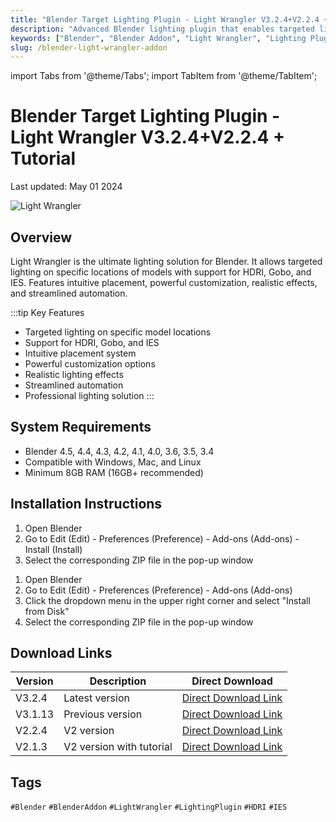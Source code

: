 ```yaml
---
title: "Blender Target Lighting Plugin - Light Wrangler V3.2.4+V2.2.4 + Tutorial"
description: "Advanced Blender lighting plugin that enables targeted lighting on specific model locations with support for HDRI, Gobo, and IES."
keywords: ["Blender", "Blender Addon", "Light Wrangler", "Lighting Plugin", "HDRI", "IES"]
slug: /blender-light-wrangler-addon
---
```


import Tabs from '@theme/Tabs';
import TabItem from '@theme/TabItem';

# Blender Target Lighting Plugin - Light Wrangler V3.2.4+V2.2.4 + Tutorial

Last updated: May 01 2024

![Light Wrangler](https://www.gfxcamp.com/wp-content/uploads/2024/05/Light-Wrangler.jpg)

## Overview

Light Wrangler is the ultimate lighting solution for Blender. It allows targeted lighting on specific locations of models with support for HDRI, Gobo, and IES. Features intuitive placement, powerful customization, realistic effects, and streamlined automation.

:::tip Key Features
- Targeted lighting on specific model locations
- Support for HDRI, Gobo, and IES
- Intuitive placement system
- Powerful customization options
- Realistic lighting effects
- Streamlined automation
- Professional lighting solution
:::

## System Requirements

- Blender 4.5, 4.4, 4.3, 4.2, 4.1, 4.0, 3.6, 3.5, 3.4
- Compatible with Windows, Mac, and Linux
- Minimum 8GB RAM (16GB+ recommended)

## Installation Instructions

<Tabs>
<TabItem value="blender40" label="Blender 4.0 or Lower">

1. Open Blender
2. Go to Edit (Edit) - Preferences (Preference) - Add-ons (Add-ons) - Install (Install)
3. Select the corresponding ZIP file in the pop-up window

</TabItem>
<TabItem value="blender41" label="Blender 4.1 or Higher">

1. Open Blender
2. Go to Edit (Edit) - Preferences (Preference) - Add-ons (Add-ons)
3. Click the dropdown menu in the upper right corner and select "Install from Disk"
4. Select the corresponding ZIP file in the pop-up window

</TabItem>
</Tabs>

## Download Links

| Version | Description | Direct Download |
|---------|-------------|-----------------|
| V3.2.4 | Latest version | [Direct Download Link](https://wa.me/8613237610083) |
| V3.1.13 | Previous version | [Direct Download Link](https://wa.me/8613237610083) |
| V2.2.4 | V2 version | [Direct Download Link](https://wa.me/8613237610083) |
| V2.1.3 | V2 version with tutorial | [Direct Download Link](https://wa.me/8613237610083) |

## Tags

`#Blender` `#BlenderAddon` `#LightWrangler` `#LightingPlugin` `#HDRI` `#IES`
